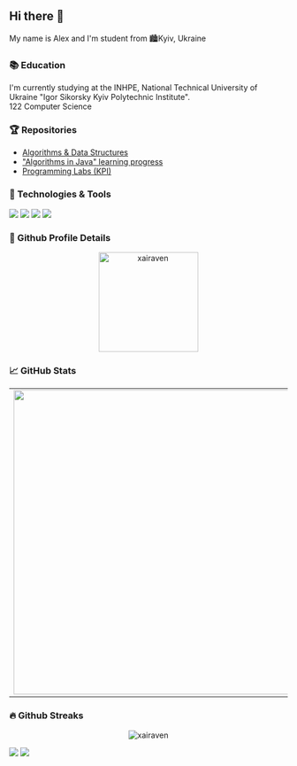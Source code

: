 ## Hi there 👋

My name is Alex and I'm student from 🏙️Kyiv, Ukraine

### 📚 Education

I'm currently studying at the INHPE, National Technical University of Ukraine "Igor Sikorsky Kyiv Polytechnic Institute".<br>
122 Computer Science

### 🏆 Repositories
- <a href="https://github.com/xairaven/Algorithms-Data-Structures">Algorithms & Data Structures</a>
- <a href="https://github.com/xairaven/SedgewickAlg">"Algorithms in Java" learning progress</a>
- <a href="https://github.com/xairaven/kpi_labs">Programming Labs (KPI)</a>

### 🔧 Technologies & Tools
![](https://img.shields.io/badge/OS-Windows-informational?style=flat-square&logo=windows&logoColor=white&color=5194f0&bgcolor=110d17)
![](https://img.shields.io/badge/OS-Linux-informational?style=flat-square&logo=linux&logoColor=white&color=5194f0&bgcolor=110d17)
![](https://img.shields.io/badge/Code-Java-informational?style=flat-square&logo=java&logoColor=white&color=5194f0)
![](https://img.shields.io/badge/Code-C++-informational?style=flat-square&logo=C%2B%2B&logoColor=white&color=5194f0)

### 🔎 Github Profile Details
<p align="center"><img height="180em" src="https://github-profile-summary-cards.vercel.app/api/cards/profile-details?username=xairaven&theme=github_dark" alt="xairaven" align = "center"/></p>

### 📈 GitHub Stats

<p align="center">
  <table>
  <tr>
      <td><img width="550px" align="left" src="https://github-readme-stats.vercel.app/api?username=xairaven&hide_border=true&count_private=false&layout=compact&hide_title=true&show_icons=true&theme=dark&icon_color=5194f0&bg_color=0d1117" /></td>
      <td><img width="550px" src="https://github-readme-stats.vercel.app/api/top-langs/?username=xairaven&hide=html&layout=compact&hide_border=true&hide_title=true&theme=dark&icon_color=5194f0&bg_color=0d1117" /></td>
  </tr>   
</table>
</p>

### 🔥 Github Streaks
<p align="center"><img src="https://github-readme-streak-stats.herokuapp.com/?user=xairaven&theme=black-ice&hide_border=true&stroke=0000&background=0D1117&ring=e05397&fire=e05397&currStreakLabel=e05397" alt="xairaven" /></p>

<p>
  <a href="https://t.me/xairaven"><img src="https://img.shields.io/badge/-xairaven-5194f0?style=flat-square&logo=Telegram"/></a>
  <img src="https://visitor-badge.glitch.me/badge?page_id=xairaven.visitor-badge&color=5194f0" />
</p>
